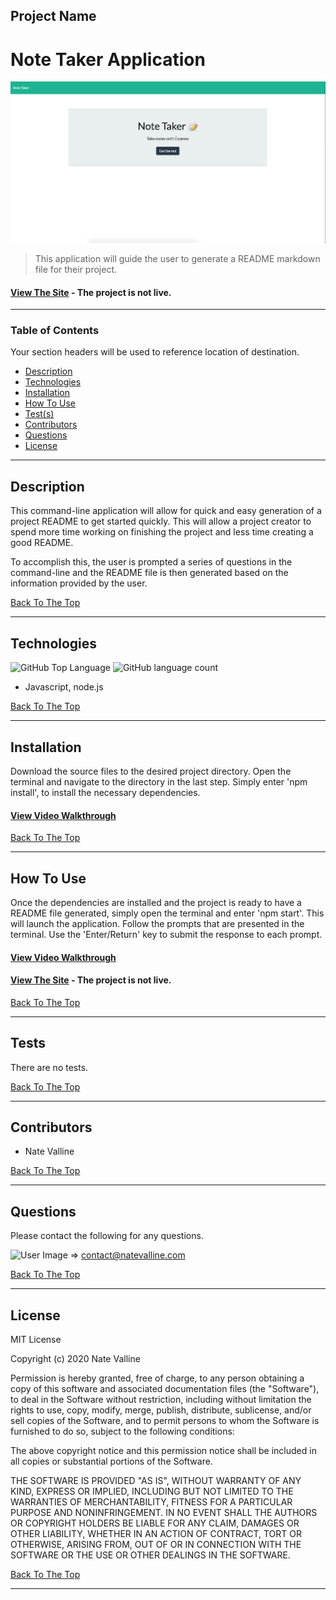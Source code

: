 ## Project Name

# Note Taker Application

<img src="./Develop/images/note-taker.png" alt="Project Screenshot" max-height="500px">

> This application will guide the user to generate a README markdown file for their project.

#### [View The Site](#) - The project is not live.

---

### Table of Contents

Your section headers will be used to reference location of destination.

- [Description](#description)
- [Technologies](#technologies)
- [Installation](#installation)
- [How To Use](#how-to-use)
- [Test(s)](#tests)
- [Contributors](#contributors)
- [Questions](#questions)
- [License](#license)

---

## Description

This command-line application will allow for quick and easy generation of a project README to get started quickly. This will allow a project creator to spend more time working on finishing the project and less time creating a good README.  

To accomplish this, the user is prompted a series of questions in the command-line and the README file is then generated based on the information provided by the user. 

[Back To The Top](#project-name)

---

## Technologies

![GitHub Top Language](https://img.shields.io/github/languages/top/nvalline/readme-generator) ![GitHub language count](https://img.shields.io/github/languages/count/nvalline/readme-generator)

- Javascript, node.js

[Back To The Top](#project-name)

---

## Installation

Download the source files to the desired project directory. Open the terminal and navigate to the directory in the last step. Simply enter 'npm install', to install the necessary dependencies. 

#### [View Video Walkthrough](https://nv-marketing-llc.wistia.com/medias/0hiqal6xuv)

[Back To The Top](#project-name)

---

## How To Use

Once the dependencies are installed and the project is ready to have a README file generated, simply open the terminal and enter 'npm start'.  This will launch the application.  Follow the prompts that are presented in the terminal. Use the 'Enter/Return' key to submit the response to each prompt.

#### [View Video Walkthrough](https://nv-marketing-llc.wistia.com/medias/0hiqal6xuv)

#### [View The Site](#) - The project is not live.

[Back To The Top](#project-name)

---

## Tests

There are no tests.

[Back To The Top](#project-name)

---

## Contributors

- Nate Valline

[Back To The Top](#project-name)

---

## Questions

Please contact the following for any questions.

<img src="https://avatars3.githubusercontent.com/u/58278138?v=4" alt="User Image" width="35px">  =>  contact@natevalline.com

[Back To The Top](#project-name)

---

## License

MIT License

Copyright (c) 2020 Nate Valline

Permission is hereby granted, free of charge, to any person obtaining a copy
of this software and associated documentation files (the "Software"), to deal
in the Software without restriction, including without limitation the rights
to use, copy, modify, merge, publish, distribute, sublicense, and/or sell
copies of the Software, and to permit persons to whom the Software is
furnished to do so, subject to the following conditions:

The above copyright notice and this permission notice shall be included in all
copies or substantial portions of the Software.

THE SOFTWARE IS PROVIDED "AS IS", WITHOUT WARRANTY OF ANY KIND, EXPRESS OR
IMPLIED, INCLUDING BUT NOT LIMITED TO THE WARRANTIES OF MERCHANTABILITY,
FITNESS FOR A PARTICULAR PURPOSE AND NONINFRINGEMENT. IN NO EVENT SHALL THE
AUTHORS OR COPYRIGHT HOLDERS BE LIABLE FOR ANY CLAIM, DAMAGES OR OTHER
LIABILITY, WHETHER IN AN ACTION OF CONTRACT, TORT OR OTHERWISE, ARISING FROM,
OUT OF OR IN CONNECTION WITH THE SOFTWARE OR THE USE OR OTHER DEALINGS IN THE
SOFTWARE.

[Back To The Top](#project-name)

---
    